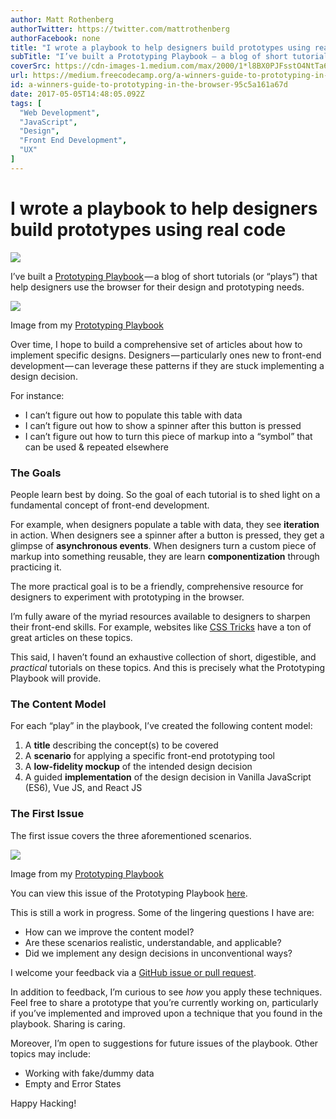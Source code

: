 ```yaml
---
author: Matt Rothenberg
authorTwitter: https://twitter.com/mattrothenberg
authorFacebook: none
title: "I wrote a playbook to help designers build prototypes using real code"
subTitle: "I’ve built a Prototyping Playbook — a blog of short tutorials (or “plays”) that help designers use the browser for their design and proto..."
coverSrc: https://cdn-images-1.medium.com/max/2000/1*l8BX0PJFsstO4NtTa6CKUA.png
url: https://medium.freecodecamp.org/a-winners-guide-to-prototyping-in-the-browser-95c5a161a67d
id: a-winners-guide-to-prototyping-in-the-browser-95c5a161a67d
date: 2017-05-05T14:48:05.092Z
tags: [
  "Web Development",
  "JavaScript",
  "Design",
  "Front End Development",
  "UX"
]
---
```

# I wrote a playbook to help designers build prototypes using real code







![](https://cdn-images-1.medium.com/max/2000/1*l8BX0PJFsstO4NtTa6CKUA.png)







I’ve built a [Prototyping Playbook](https://mattrothenberg.github.io/prototyping-playbook/) — a blog of short tutorials (or “plays”) that help designers use the browser for their design and prototyping needs.



![](https://cdn-images-1.medium.com/max/1600/1*ea1H7hClaz70fIdkMpXVOw.png)

Image from my [Prototyping Playbook](https://mattrothenberg.github.io/prototyping-playbook/)



Over time, I hope to build a comprehensive set of articles about how to implement specific designs. Designers — particularly ones new to front-end development — can leverage these patterns if they are stuck implementing a design decision.

For instance:

*   I can’t figure out how to populate this table with data
*   I can’t figure out how to show a spinner after this button is pressed
*   I can’t figure out how to turn this piece of markup into a “symbol” that can be used & repeated elsewhere

### The Goals

People learn best by doing. So the goal of each tutorial is to shed light on a fundamental concept of front-end development.

For example, when designers populate a table with data, they see **iteration** in action. When designers see a spinner after a button is pressed, they get a glimpse of **asynchronous events**. When designers turn a custom piece of markup into something reusable, they are learn **componentization** through practicing it.

The more practical goal is to be a friendly, comprehensive resource for designers to experiment with prototyping in the browser.

I’m fully aware of the myriad resources available to designers to sharpen their front-end skills. For example, websites like [CSS Tricks](https://css-tricks.com) have a ton of great articles on these topics.

This said, I haven’t found an exhaustive collection of short, digestible, and _practical_ tutorials on these topics. And this is precisely what the Prototyping Playbook will provide.

### The Content Model

For each “play” in the playbook, I’ve created the following content model:

1.  A **title** describing the concept(s) to be covered
2.  A **scenario** for applying a specific front-end prototyping tool
3.  A **low-fidelity mockup** of the intended design decision
4.  A guided **implementation** of the design decision in Vanilla JavaScript (ES6), Vue JS, and React JS

### The First Issue

The first issue covers the three aforementioned scenarios.



![](https://cdn-images-1.medium.com/max/1600/1*NTz1NUwSgaObZF6tmeNFEg.png)

Image from my [Prototyping Playbook](https://mattrothenberg.github.io/prototyping-playbook/)



You can view this issue of the Prototyping Playbook [here](https://mattrothenberg.github.io/prototyping-playbook/).

This is still a work in progress. Some of the lingering questions I have are:

*   How can we improve the content model?
*   Are these scenarios realistic, understandable, and applicable?
*   Did we implement any design decisions in unconventional ways?

I welcome your feedback via a [GitHub issue or pull request](https://github.com/mattrothenberg/prototyping-playbook/).

In addition to feedback, I’m curious to see _how_ you apply these techniques. Feel free to share a prototype that you’re currently working on, particularly if you’ve implemented and improved upon a technique that you found in the playbook. Sharing is caring.

Moreover, I’m open to suggestions for future issues of the playbook. Other topics may include:

*   Working with fake/dummy data
*   Empty and Error States

Happy Hacking!








